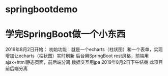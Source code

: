 # springbootdemo
# 学完SpringBoot做一个小东西

2019年8月2日开始：
    初始功能：就是一个echarts（柱状图）和一个表单，实现增加让echarts（柱状图）实时刷新
    后台用SpringBoot rest风格，前端用ajax+html静态页面，前后端分离
    数据交互用jpa
2019年8月2日下午结束
    此项目前后端分离
